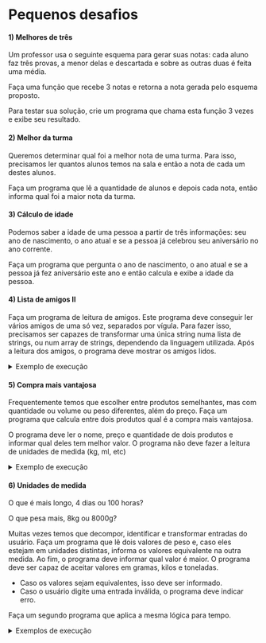 # Pequenos desafios

#### 1) Melhores de três
Um professor usa o seguinte esquema para gerar suas notas: cada aluno faz três provas, a menor delas e descartada e sobre as outras duas é feita uma média.

Faça uma função que recebe 3 notas e retorna a nota gerada pelo esquema proposto.

Para testar sua solução, crie um programa que chama esta função 3 vezes e exibe seu resultado.

#### 2) Melhor da turma
Queremos determinar qual foi a melhor nota de uma turma. Para isso, precisamos ler quantos alunos temos na sala e então a nota de cada um destes alunos.

Faça um programa que lê a quantidade de alunos e depois cada nota, então informa qual foi a maior nota da turma.

#### 3) Cálculo de idade
Podemos saber a idade de uma pessoa a partir de três informações: seu ano de nascimento, o ano atual e se a pessoa já celebrou seu aniversário no ano corrente.

Faça um programa que pergunta o ano de nascimento, o ano atual e se a pessoa já fez aniversário este ano e então calcula e exibe a idade da pessoa.

#### 4) Lista de amigos II
Faça um programa de leitura de amigos. Este programa deve conseguir ler vários amigos de uma só vez, separados por vígula. Para fazer isso, precisamos ser capazes de transformar uma única string numa lista de strings, ou num array de strings, dependendo da linguagem utilizada. Após a leitura dos amigos, o programa deve mostrar os amigos lidos.

<details>
  <summary>Exemplo de execução</summary>

```
Gerenciador de amigos

Digite alguns amigos, separados por vígula: Huguinho, Zezinho, Luisinho

Amigos lidos:
Huguinho
Zezinho
Luisinho
```
</details>

#### 5) Compra mais vantajosa
Frequentemente temos que escolher entre produtos semelhantes, mas com quantidade ou volume ou peso diferentes, além do preço. Faça um programa que calcula entre dois produtos qual é a compra mais vantajosa.

O programa deve ler o nome, preço e quantidade de dois produtos e informar qual deles tem melhor valor. O programa não deve fazer a leitura de unidades de medida (kg, ml, etc)

<details>
  <summary>Exemplo de execução</summary>

```
Compra mais vantajosa

Digite o nome do primeiro produto:
Toddy 400

Quanto custa Toddy 400?
4,50

Quanto vem do protudo?
400

Digite o nome do segundo produto:
Toddy 700

Quanto custa Toddy 700?
7,80

Quanto vem do protudo?
700

A compra mais vantajosa é: Toddy 700
```
</details>

#### 6) Unidades de medida
O que é mais longo, 4 dias ou 100 horas?

O que pesa mais, 8kg ou 8000g?

Muitas vezes temos que decompor, identificar e transformar entradas do usuário. Faça um programa que lê dois valores de peso e, caso eles estejam em unidades distintas, informa os valores equivalente na outra medida. Ao fim, o programa deve informar qual valor é maior. O programa deve ser capaz de aceitar valores em gramas, kilos e toneladas. 

- Caso os valores sejam equivalentes, isso deve ser informado.
- Caso o usuário digite uma entrada inválida, o programa deve indicar erro.

Faça um segundo programa que aplica a mesma lógica para tempo.

<details>
  <summary>Exemplos de execução</summary>

```
Unidades de medida

Digite um valor de peso: 800g
Digite outro valor de peso: 4kg

Resultados:
- 800g corresponde a 0,8kg
- 4kg corresponde a 4000g

Logo, 4kg pesa mais que 800g
```
  
```
Unidades de medida

Digite um valor de peso: 7kg
Digite outro valor de peso: 4kg

7kg pesa mais que 4kg
```
```
Unidades de medida

Digite um valor de peso: 8t
Digite outro valor de peso: 8000kg

Resultados:
- 8t corresponde a 8000kg
- 8000kg corresponde a 8t

Logo, 8t pesa o mesmo que 8000kg
```
```
Unidades de medida

Digite um valor de peso: 8t
Digite outro valor de peso: 8000k

Dados inválidos!!!
```
</details>